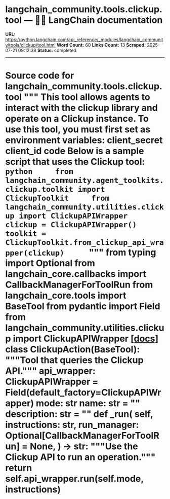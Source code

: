 # langchain_community.tools.clickup.tool — 🦜🔗 LangChain  documentation

**URL:** https://python.langchain.com/api_reference/_modules/langchain_community/tools/clickup/tool.html
**Word Count:** 60
**Links Count:** 13
**Scraped:** 2025-07-21 09:12:38
**Status:** completed

---

# Source code for langchain\_community.tools.clickup.tool               """     This tool allows agents to interact with the clickup library     and operate on a Clickup instance.     To use this tool, you must first set as environment variables:         client_secret         client_id         code          Below is a sample script that uses the Clickup tool:          ```python     from langchain_community.agent_toolkits.clickup.toolkit import ClickupToolkit     from langchain_community.utilities.clickup import ClickupAPIWrapper          clickup = ClickupAPIWrapper()     toolkit = ClickupToolkit.from_clickup_api_wrapper(clickup)     ```     """          from typing import Optional          from langchain_core.callbacks import CallbackManagerForToolRun     from langchain_core.tools import BaseTool     from pydantic import Field          from langchain_community.utilities.clickup import ClickupAPIWrapper                              [[docs]](https://python.langchain.com/api_reference/community/tools/langchain_community.tools.clickup.tool.ClickupAction.html#langchain_community.tools.clickup.tool.ClickupAction)     class ClickupAction(BaseTool):         """Tool that queries the  Clickup API."""              api_wrapper: ClickupAPIWrapper = Field(default_factory=ClickupAPIWrapper)         mode: str         name: str = ""         description: str = ""              def _run(             self,             instructions: str,             run_manager: Optional[CallbackManagerForToolRun] = None,         ) -> str:             """Use the  Clickup API to run an operation."""             return self.api_wrapper.run(self.mode, instructions)
